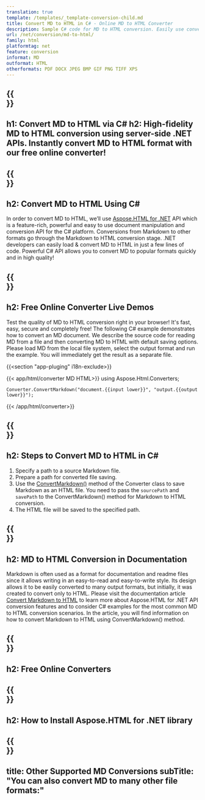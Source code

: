 ```yaml
---
translation: true
template: /templates/_template-conversion-child.md
title: Convert MD to HTML in C# - Online MD to HTML Converter
description: Sample C# code for MD to HTML conversion. Easily use converter API within ASP.NET or any .NET application. Try online MD to HTML Converter for free!
url: /net/conversion/md-to-html/
family: html
platformtag: net
feature: conversion
informat: MD
outformat: HTML
otherformats: PDF DOCX JPEG BMP GIF PNG TIFF XPS 
---
```


{{<section banner>}}
---
h1: Convert MD to HTML via C#
h2: High-fidelity MD to HTML conversion using server-side .NET APIs. Instantly convert MD to HTML format with our free online converter!
---

{{<section overview>}}
---
h2: Convert MD to HTML Using C#
---

In order to convert MD to HTML, we’ll use [Aspose.HTML for .NET](https://products.aspose.com/html/net/) API which is a feature-rich, powerful and easy to use document manipulation and conversion API for the C# platform. Conversions from Markdown to other formats go through the Markdown to HTML conversion stage. .NET developers can easily load & convert MD to HTML in just a few lines of code. Powerful C# API allows you to convert MD to popular formats quickly and in high quality!

{{<section demos>}}
---
h2: Free Online Converter Live Demos
---

Test the quality of MD to HTML conversion right in your browser! It's fast, easy, secure and completely free! The following C# example demonstrates how to convert an MD document. We describe the source code for reading MD from a file and then converting MD to HTML with default saving options. Please load MD from the local file system, select the output format and run the example. You will immediately get the result as a separate file.

{{<section "app-pluging" i18n-exclude>}}

{{< app/html/converter MD HTML>}}
using Aspose.Html.Converters;

    Converter.ConvertMarkdown("document.{{input lower}}", "output.{{output lower}}");   
{{< /app/html/converter>}} 


{{<section steps>}}
---
h2: Steps to Convert MD to HTML in C#
---

1. Specify a path to a source Markdown file.
1.  Prepare a path for converted file saving.
1.  Use the [ConvertMarkdown()](https://apireference.aspose.com/html/net/aspose.html.converters.converter/convertmarkdown/methods/7) method of the Converter class to save Markdown as an HTML file. You need to pass the `sourcePath` and `savePath` to the ConvertMarkdown() method for Markdown to HTML conversion.
1.  The HTML file will be saved to the specified path.


{{<section documentation>}}
---
h2: MD to HTML Conversion in Documentation
---

Markdown is often used as a format for documentation and readme files since it allows writing in an easy-to-read and easy-to-write style. Its design allows it to be easily converted to many output formats, but initially, it was created to convert only to HTML. Please visit the documentation article [Convert Markdown to HTML](https://docs.aspose.com/html/net/converting-between-formats/markdown-to-html/) to learn more about Aspose.HTML for .NET API conversion features and to consider C# examples for the most common MD to HTML conversion scenarios. In the article, you will find information on how to convert Markdown to HTML using ConvertMarkdown() method.

{{<section online-converters>}}
---
h2: Free Online Converters
---

{{<section get-started>}}
---
h2: How to Install Aspose.HTML for .NET library
---

{{<section other-conversions>}}
---
title: Other Supported MD Conversions
subTitle: "You can also convert MD to many other file formats:"
---